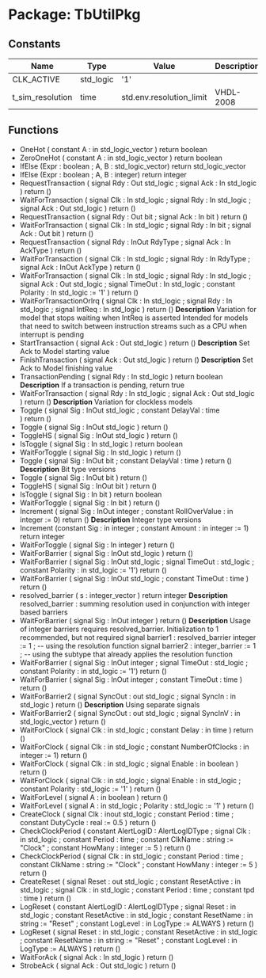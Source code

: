 # Package: TbUtilPkg
## Constants
| Name             | Type      | Value                     | Description |
| ---------------- | --------- | ------------------------- | ----------- |
| CLK_ACTIVE       | std_logic |  '1'                      |             |
| t_sim_resolution | time      |  std.env.resolution_limit | VHDL-2008   |
## Functions
- OneHot <font id="function_arguments">( constant A : in std_logic_vector )</font> <font id="function_return">return boolean</font>
- ZeroOneHot <font id="function_arguments">( constant A : in std_logic_vector )</font> <font id="function_return">return boolean</font>
- IfElse <font id="function_arguments">(Expr : boolean ; A, B : std_logic_vector)</font> <font id="function_return">return std_logic_vector</font>
- IfElse <font id="function_arguments">(Expr : boolean ; A, B : integer)</font> <font id="function_return">return integer</font>
- RequestTransaction <font id="function_arguments">(    signal Rdy  : Out std_logic ;
    signal Ack  : In  std_logic 
  )</font> <font id="function_return">return ()</font>
- WaitForTransaction <font id="function_arguments">(    signal Clk  : In  std_logic ;
    signal Rdy  : In  std_logic ;
    signal Ack  : Out std_logic 
  )</font> <font id="function_return">return ()</font>
- RequestTransaction <font id="function_arguments">(    signal Rdy  : Out bit ;
    signal Ack  : In  bit 
  )</font> <font id="function_return">return ()</font>
- WaitForTransaction <font id="function_arguments">(    signal Clk  : In  std_logic ;
    signal Rdy  : In  bit ;
    signal Ack  : Out bit 
  )</font> <font id="function_return">return ()</font>
- RequestTransaction <font id="function_arguments">(    signal Rdy     : InOut RdyType ;
    signal Ack     : In    AckType 
  )</font> <font id="function_return">return ()</font>
- WaitForTransaction <font id="function_arguments">(    signal Clk      : In    std_logic ;
    signal Rdy      : In    RdyType ;
    signal Ack      : InOut AckType 
  )</font> <font id="function_return">return ()</font>
- WaitForTransaction <font id="function_arguments">(    signal   Clk       : In  std_logic ;
    signal   Rdy       : In  std_logic ;
    signal   Ack       : Out std_logic ;
    signal   TimeOut   : In  std_logic ;
    constant Polarity  : In  std_logic := '1' 
  )</font> <font id="function_return">return ()</font>
- WaitForTransactionOrIrq <font id="function_arguments">(    signal Clk     : In  std_logic ;
    signal Rdy     : In  std_logic ;
    signal IntReq  : In  std_logic 
  )</font> <font id="function_return">return ()</font>
**Description**
Variation for model that stops waiting when IntReq is assertedIntended for models that need to switch between instruction streamssuch as a CPU when interrupt is pending
- StartTransaction <font id="function_arguments">( signal Ack : Out std_logic )</font> <font id="function_return">return ()</font>
**Description**
Set Ack to Model starting value
- FinishTransaction <font id="function_arguments">( signal Ack : Out std_logic )</font> <font id="function_return">return ()</font>
**Description**
Set Ack to Model finishing value
- TransactionPending <font id="function_arguments">( signal Rdy : In  std_logic )</font> <font id="function_return">return boolean</font>
**Description**
If a transaction is pending, return true
- WaitForTransaction <font id="function_arguments">(     signal Rdy : In  std_logic ; 
    signal Ack : Out std_logic 
  )</font> <font id="function_return">return ()</font>
**Description**
Variation for clockless models
- Toggle <font id="function_arguments">(    signal Sig        : InOut std_logic ;
    constant DelayVal : time  
  )</font> <font id="function_return">return ()</font>
- Toggle <font id="function_arguments">( signal Sig : InOut std_logic )</font> <font id="function_return">return ()</font>
- ToggleHS <font id="function_arguments">( signal Sig : InOut std_logic )</font> <font id="function_return">return ()</font>
- IsToggle <font id="function_arguments">( signal Sig : In std_logic )</font> <font id="function_return">return boolean</font>
- WaitForToggle <font id="function_arguments">( signal Sig : In std_logic )</font> <font id="function_return">return ()</font>
- Toggle <font id="function_arguments">( signal Sig : InOut bit ; constant DelayVal : time )</font> <font id="function_return">return ()</font>
**Description**
Bit type versions
- Toggle <font id="function_arguments">( signal Sig : InOut bit )</font> <font id="function_return">return ()</font>
- ToggleHS <font id="function_arguments">( signal Sig : InOut bit )</font> <font id="function_return">return ()</font>
- IsToggle <font id="function_arguments">( signal Sig : In bit )</font> <font id="function_return">return boolean</font>
- WaitForToggle <font id="function_arguments">( signal Sig : In bit )</font> <font id="function_return">return ()</font>
- Increment <font id="function_arguments">( signal Sig : InOut integer ; constant RollOverValue : in integer := 0)</font> <font id="function_return">return ()</font>
**Description**
Integer type versions
- Increment <font id="function_arguments">(constant Sig : in integer ; constant Amount : in integer := 1)</font> <font id="function_return">return integer</font>
- WaitForToggle <font id="function_arguments">( signal Sig : In integer )</font> <font id="function_return">return ()</font>
- WaitForBarrier <font id="function_arguments">( signal Sig : InOut std_logic )</font> <font id="function_return">return ()</font>
- WaitForBarrier <font id="function_arguments">( signal Sig : InOut std_logic ; signal TimeOut : std_logic ; constant Polarity : in std_logic := '1')</font> <font id="function_return">return ()</font>
- WaitForBarrier <font id="function_arguments">( signal Sig : InOut std_logic ; constant TimeOut : time )</font> <font id="function_return">return ()</font>
- resolved_barrier <font id="function_arguments">( s : integer_vector )</font> <font id="function_return">return integer</font>
**Description**
resolved_barrier : summing resolution used in conjunction with integer based barriers
- WaitForBarrier <font id="function_arguments">( signal Sig : InOut integer )</font> <font id="function_return">return ()</font>
**Description**
Usage of integer barriers requires resolved_barrier. Initialization to 1 recommended, but not required  signal barrier1 : resolved_barrier integer := 1 ;     -- using the resolution function  signal barrier2 : integer_barrier := 1 ;              -- using the subtype that already applies the resolution function
- WaitForBarrier <font id="function_arguments">( signal Sig : InOut integer ; signal TimeOut : std_logic ; constant Polarity : in std_logic := '1')</font> <font id="function_return">return ()</font>
- WaitForBarrier <font id="function_arguments">( signal Sig : InOut integer ; constant TimeOut : time )</font> <font id="function_return">return ()</font>
- WaitForBarrier2 <font id="function_arguments">( signal SyncOut : out std_logic ; signal SyncIn : in  std_logic )</font> <font id="function_return">return ()</font>
**Description**
Using separate signals
- WaitForBarrier2 <font id="function_arguments">( signal SyncOut : out std_logic ; signal SyncInV : in  std_logic_vector )</font> <font id="function_return">return ()</font>
- WaitForClock <font id="function_arguments">( signal Clk : in std_logic ;  constant Delay : in time )</font> <font id="function_return">return ()</font>
- WaitForClock <font id="function_arguments">( signal Clk : in std_logic ;  constant NumberOfClocks : in integer := 1)</font> <font id="function_return">return ()</font>
- WaitForClock <font id="function_arguments">( signal Clk : in std_logic ;  signal Enable : in boolean )</font> <font id="function_return">return ()</font>
- WaitForClock <font id="function_arguments">( signal Clk : in std_logic ;  signal Enable : in std_logic ; constant Polarity : std_logic := '1' )</font> <font id="function_return">return ()</font>
- WaitForLevel <font id="function_arguments">( signal A : in boolean )</font> <font id="function_return">return ()</font>
- WaitForLevel <font id="function_arguments">( signal A : in std_logic ; Polarity : std_logic := '1' )</font> <font id="function_return">return ()</font>
- CreateClock <font id="function_arguments">(     signal   Clk        : inout std_logic ; 
    constant Period     : time ; 
    constant DutyCycle  : real := 0.5 
  )</font> <font id="function_return">return ()</font>
- CheckClockPeriod <font id="function_arguments">(     constant AlertLogID : AlertLogIDType ; 
    signal   Clk        : in  std_logic ; 
    constant Period     : time ;
    constant ClkName    : string := "Clock" ;
    constant HowMany    : integer := 5
  )</font> <font id="function_return">return ()</font>
- CheckClockPeriod <font id="function_arguments">(     signal   Clk        : in  std_logic ; 
    constant Period     : time ;
    constant ClkName    : string := "Clock" ;
    constant HowMany    : integer := 5
  )</font> <font id="function_return">return ()</font>
- CreateReset <font id="function_arguments">(     signal   Reset       : out std_logic ; 
    constant ResetActive : in  std_logic ; 
    signal   Clk         : in  std_logic ; 
    constant Period      :     time ; 
    constant tpd         :     time 
  )</font> <font id="function_return">return ()</font>
- LogReset <font id="function_arguments">(     constant AlertLogID  : AlertLogIDType ; 
    signal   Reset       : in  std_logic ; 
    constant ResetActive : in  std_logic ;
    constant ResetName   : in  string := "Reset" ;
    constant LogLevel    : in  LogType := ALWAYS
  )</font> <font id="function_return">return ()</font>
- LogReset <font id="function_arguments">(     signal   Reset       : in  std_logic ; 
    constant ResetActive : in  std_logic ;
    constant ResetName   : in  string := "Reset" ;
    constant LogLevel    : in  LogType := ALWAYS
  )</font> <font id="function_return">return ()</font>
- WaitForAck <font id="function_arguments">( signal Ack : In  std_logic )</font> <font id="function_return">return ()</font>
- StrobeAck <font id="function_arguments">( signal Ack : Out std_logic )</font> <font id="function_return">return ()</font>
